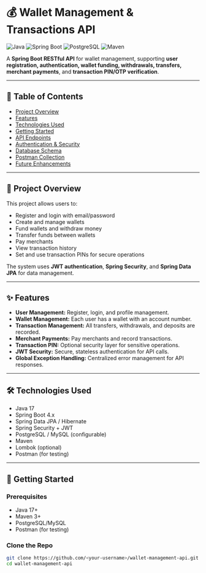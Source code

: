 # 💰 Wallet Management & Transactions API

![Java](https://img.shields.io/badge/Java-17-blue) ![Spring Boot](https://img.shields.io/badge/Spring_Boot-3.x-brightgreen) ![PostgreSQL](https://img.shields.io/badge/PostgreSQL-14-blue) ![Maven](https://img.shields.io/badge/Maven-3.x-red)

A **Spring Boot RESTful API** for wallet management, supporting **user registration, authentication, wallet funding, withdrawals, transfers, merchant payments**, and **transaction PIN/OTP verification**.

---

## 📑 Table of Contents
- [Project Overview](#project-overview)
- [Features](#features)
- [Technologies Used](#technologies-used)
- [Getting Started](#getting-started)
- [API Endpoints](#api-endpoints)
- [Authentication & Security](#authentication--security)
- [Database Schema](#database-schema)
- [Postman Collection](#postman-collection)
- [Future Enhancements](#future-enhancements)

---

## 📝 Project Overview
This project allows users to:

- Register and login with email/password
- Create and manage wallets
- Fund wallets and withdraw money
- Transfer funds between wallets
- Pay merchants
- View transaction history
- Set and use transaction PINs for secure operations  

The system uses **JWT authentication**, **Spring Security**, and **Spring Data JPA** for data management.

---

## ✨ Features
- **User Management:** Register, login, and profile management.
- **Wallet Management:** Each user has a wallet with an account number.
- **Transaction Management:** All transfers, withdrawals, and deposits are recorded.
- **Merchant Payments:** Pay merchants and record transactions.
- **Transaction PIN:** Optional security layer for sensitive operations.
- **JWT Security:** Secure, stateless authentication for API calls.
- **Global Exception Handling:** Centralized error management for API responses.

---

## 🛠 Technologies Used
- Java 17
- Spring Boot 4.x
- Spring Data JPA / Hibernate
- Spring Security + JWT
- PostgreSQL / MySQL (configurable)
- Maven
- Lombok (optional)
- Postman (for testing)

---

## 🚀 Getting Started

### Prerequisites
- Java 17+
- Maven 3+
- PostgreSQL/MySQL
- Postman (for testing)

### Clone the Repo
```bash
git clone https://github.com/<your-username>/wallet-management-api.git
cd wallet-management-api

